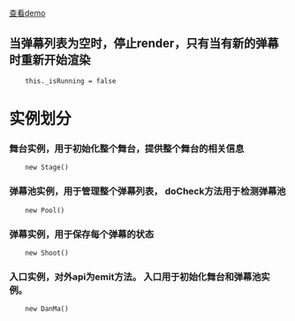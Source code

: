 [查看demo](https://evilemon.github.io/DanMa/danmu.html)

## 当弹幕列表为空时，停止render，只有当有新的弹幕时重新开始渲染

```
	this._isRunning = false
```

# 实例划分  

### 舞台实例，用于初始化整个舞台，提供整个舞台的相关信息

```
	new Stage()
```

### 弹幕池实例，用于管理整个弹幕列表， doCheck方法用于检测弹幕池

```
	new Pool()
```

### 弹幕实例，用于保存每个弹幕的状态

```
	new Shoot()
```

### 入口实例，对外api为emit方法。 入口用于初始化舞台和弹幕池实例。

```
	new DanMa()

```